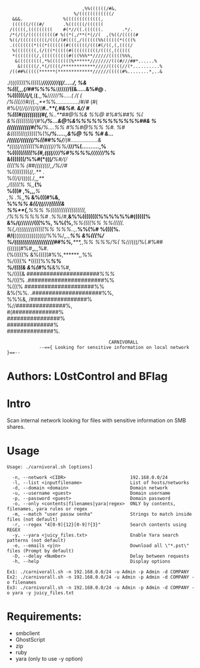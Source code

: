                                 ,%%((((((/#&,                                  
                             %/((((((((((((/                                   
      &&&.               %(((((((((((((,                                     
      ((((((/(((#/       .%((((((/((((((                                       
     /(((((,(((((((((    #(*//((.((((((.       .*/.                            
     /*(/((/((((((((((# %((*(,/**(*(//(  ,(%((/(((((#                          
     %((/((((((((((/(((/(#((((,/((((((%%((((((*((((%                           
     .((((((((*(((*(((((((#(((((((/(((#(/((,(,((((/                            
      %((((((((,(/(((*(((((#((((((((((/((((,((((((                             
      *((((((((/,((((((((((#(((%%%**//////(((((%%%,                            
       &(((((((((,*%((((((((%******////////(((#///##*......%                   
        &((((((/,*(/((((/************/////(((((//(*..........%                 
     /((##%(((((******(*************//////(((((#%........*,..&                 
  ./((((((((%(((((/******************////////((/...../,  %&                  
 %(((*,*,,*(/##%**%%%*************/**//////((&.....&%#@  .                     
%((((((/(*/*(**,(**(***.,,***%**/****/////%*.....(  /*( (                      
    /%(((*//*/*#*/*(*(*..,**%*%.............../#/#  (#(                        
      #%(/(/*/(//((/(/(*******#..**(*,*#&%#. &//  #                          
        %(((#((((((((((#(*,****%..**##@%%& %%@ #%#%##% %(                      
          &%(((((((((/*(#%******/%...&@%&%%%%%%%%%%%%##& %                   
            ((((((((*((((#(%******/%....%% #%%#@%%%  %#.  %#                 
           &(((((((*(((((((%(%*******/%.....,&%@  %%*  %# &...                 
           /(((((/(*(((((/%((##%%/******/(#..................&                 
          *(((((/(((((((%#(((((**//%%/*****///%(..........,%                   
          %(((((*(((((%(#,((((/****///%#%%%%//****/////%%*                     
          &(((((((/%%#(*((**(*/******%#/(/                                     
          ((((%% (##((((*((*(*/*,*,*/%//#*                                     
                 %(((((((((*(*/*,.***     .                                    
                  %((/(/(((((./,,*,**                                          
                   ,/(((((%   %,,***(%                                         
                     %(((#    ,%,,,***%                                        
                       ,%      .%*,*,***%                 &%(((#%&,            
                                 %%*******%%          &((/((///((((((&         
                                   %%**(,****%%%    %((((((((((((((((((,       
                         /%%%%%%%#   .%%*/#,****&%%((((((((%%%%%%#((((((%      
                      &%/(///////(((%%, %%(%,******%%((((%%       %%(((((.     
                     %(,/((((((((((((((%% %%%.*.,*.**%%(%#          %((((%.    
                    #/(**((((((((((((((((/%%%/,*,*.*,**%%            &%(((%/   
                    %/((((((((((((((((((((##%%,*****,*,*%%              %%%/%( 
                    %*///(((/%(.#%##(((((((#%#,***,***,,%#.                    
                    (%(((((%        &%(((((#%%,*******,,*%%                    
                     %/((((%          *(((((%%***********%%                    
                     %/((((&         &%(#%%***********&%%#,                
                     %/((((&        *######################%%%*                
                     %/(((%         .#######################%%                 
                     %(((%           #####################%%                 
                   &%(%%.            .#####################%%,                 
                %%%&,                  /#################%                   
                                        %//###############%,                   
                                        #(##############%                    
                                         ################%                     
                                         ##############%                     
                                          ##############%.   

                                          CARNIVORALL
                --=={ Looking for sensitive information on local network }==-- 
                
                
# Authors: L0stControl and BFlag

# Intro

Scan internal network looking for files with sensitive information on SMB shares. 

# Usage

    Usage: ./carnivoral.sh [options]
    
      -n, --network <CIDR>                        192.168.0.0/24
      -l, --list <inputfilename>                  List of hosts/networks
      -d, --domain <domain>                       Domain network
      -u, --username <guest>                      Domain username 
      -p, --password <guest>                      Domain password
      -o, --only <contents|filenames|yara|regex>  ONLY by contents, filenames, yara rules or regex
      -m, --match "user passw senha"              Strings to match inside files (not default)
      -r, --regex "4[0-9]{12}[0-9]?{3}"           Search contents using REGEX
      -y, --yara <juicy_files.txt>                Enable Yara search patterns (not default)
      -e, --emails <y|n>                          Download all \"*.pst\" files (Prompt by default) 
      -D, --delay <Number>                        Delay between requests  
      -h, --help                                  Display options
        
    Ex1: ./carnivorall.sh -n 192.168.0.0/24 -u Admin -p Admin -d COMPANY  
    Ex2: ./carnivorall.sh -n 192.168.0.0/24 -u Admin -p Admin -d COMPANY -o filenames
    Ex3: ./carnivorall.sh -n 192.168.0.0/24 -u Admin -p Admin -d COMPANY -o yara -y juicy_files.txt


# Requirements:

- smbclient 
- GhostScript
- zip
- ruby
- yara (only to use -y option)

